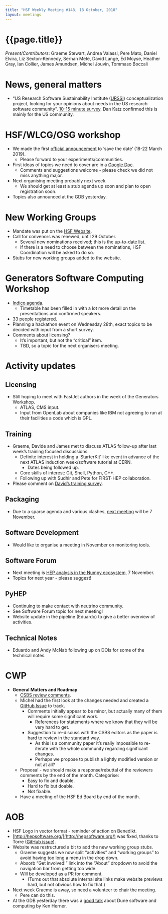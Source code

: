 ```yaml
---
title: "HSF Weekly Meeting #148, 18 October, 2018"
layout: meetings
---
```


# {{page.title}}

*Present/Contributors*: Graeme Stewart, Andrea Valassi, Pere Mato,
Daniel Elvira, Liz Sexton-Kennedy, Serhan Mete, David Lange, Ed Moyse,
Heather Gray, Ian Collier, James Amundsen, Michel Jouvin, Tommaso
Boccali

News, general matters
=====================
-   “US Research Software Sustainability Institute
    ([URSSI](http://urssi.us)) conceptualization project, looking
    for your opinions about needs in the US research software
    community”. [10-15 minute
    survey](https://nd.qualtrics.com/jfe/form/SV_8ik4azGuHmojKW9).
    Dan Katz confirmed this is mainly for the US community.

HSF/WLCG/OSG workshop
=====================
-   We made the first [official
    announcement](https://groups.google.com/forum/#!topic/hsf-forum/c0DOv84A4iU)
    to ‘save the date’ (18-22 March 2019).
    -   Please forward to your experiments/communities.
-   First ideas of topics we need to cover are in a [Google
    Doc](https://docs.google.com/document/d/14LhcqpeJ6nQtvcPUkkoKolw4E2upGX_lPoG7574uzZc/edit?usp=sharing).
    -   Comments and suggestions welcome - please check we did not miss
        anything major.
-   Next organising meeting probably next week.
    -   We should get at least a stub agenda up soon and plan to open
        registration soon.
-   Topics also announced at the GDB yesterday.

New Working Groups
==================
-   Mandate was put on the [HSF
    Website](https://hepsoftwarefoundation.org/organization/working-group-mandates.html).
-   Call for convenors was renewed, until 29 October.
    -   Several new nominations received; this is the [up-to-date
        list](https://docs.google.com/document/d/19-Etynm2gO07PGVGSDETmGNStWX3oq6TIpXftsbMoAc/edit?usp=sharing).
    -   If there is a need to choose between the nominations, HSF
        Coordination will be asked to do so.
-   Stubs for new working groups added to the website.

Generators Software Computing Workshop
======================================
-   [Indico agenda](https://indico.cern.ch/event/751693/).
    -   Timetable has been filled in with a lot more detail on the
        presentations and confirmed speakers.
-   33 people registered.
-   Planning a hackathon event on Wednesday 28th, exact topics to be
    decided with input from a short survey.
-   Comments about licensing?
    -   It’s important, but not the “critical” item.
    -   TBD, so a topic for the next organisers meeting.

Activity updates
================

Licensing
---------
-   Still hoping to meet with FastJet authors in the week of the
    Generators Workshop.
    -   ATLAS, CMS input.
    -   Input from OpenLab about companies like IBM not agreeing to run
        at their facilities a code which is GPL.

Training
--------
-   Graeme, Davide and James met to discuss ATLAS follow-up after last
    week’s training focused discussions.
    -   Definite interest in holding a ‘StarterKit’ like event in
        advance of the next ATLAS induction week/software tutorial at
        CERN.
        -   Dates being followed up.
    -   Core skills of interest: Git, Shell, Python, C++.
    -   Following up with Sudhir and Pete for FIRST-HEP collaboration.
-   Please comment on [David’s training
    survey](https://docs.google.com/forms/d/1DEb4h49UiJkUZscIemQaIWub_3jVC5Nn49T1dw6s-ws/edit).

Packaging
---------
-   Due to a sparse agenda and various clashes, [next
    meeting](https://indico.cern.ch/event/766022/) will be 7
    November.

Software Development
--------------------
-   Would like to organise a meeting in November on monitoring tools.

Software Forum
---------------
-   Next meeting is [HEP analysis in the Numpy
    ecosystem](https://indico.cern.ch/event/745288/), 7 November.
-   Topics for next year - please suggest!

PyHEP
-----
-   Continuing to make contact with neutrino community.
-   See Software Forum topic for next meeting!
-   Website update in the pipeline (Eduardo) to give a better overview
    of activities.

Technical Notes
---------------
-   Eduardo and Andy McNab following up on DOIs for some of the
    technical notes.

# CWP
-  **General Matters and Roadmap**
    -   [CSBS review
        comments](https://docs.google.com/document/d/16T2RRu1LmAyXTgtKjyWgOwZR8zsVOw2Y1SCntot3_NU/edit?usp=sharing).
    -   Michel had the first look at the changes needed and created a
        [GitHub Issue](https://github.com/HSF/documents/issues/105)
        to track.
        -   Comments initially appear to be minor, but actually many of
            them will require some significant work.
            -   References for statements where we know that they will
                be very hard to get.
        -   Suggestion to re-discuss with the CSBS editors as the paper
            is hard to review in the standard way.
            -   As this is a community paper it’s really impossible to
                re-iterate with the whole community regarding
                significant changes.
            -   Perhaps we propose to publish a lightly modified version
                or not at all?
    -   Proposal - we should make a response/rebuttal of the reviewers
        comments by the end of the month. Categorise:
        -   Easy to fix and doable.
        -   Hard to fix but doable.
        -   Not fixable.
    -   Have a meeting of the HSF Ed Board by end of the month.

AOB
===
-   HSF Logo in vector format - reminder of action on Benedikt.
-   [http://hepsoftware.org/](http://hepsoftware.org/) was fixed,
    thanks to Torre ([GitHub
    issue](https://github.com/HSF/hsf.github.io/issues/390)).
-   Website was restructured a bit to add the new working group stubs.
    -   Graeme suggests we now split “activities” and “working groups”
        to avoid having too long a menu in the drop down.
    -   Absorb “Get involved!” link into the “About” dropdown to avoid
        the navigation bar from getting too wide.
    -   Will be developed as a PR for comment.
        -   (Turns out that absolute internal site links make website
            previews hard, but not obvious how to fix that.)
-   Next week Graeme is away, so need a volunteer to chair the meeting.
    -   Pere can do this.
-   At the GDB yesterday there was a [good
    talk](https://indico.cern.ch/event/651358/contributions/3172626/attachments/1735653/2807220/protoDUNE_CERN_GDB_20181017.pdf)
    about Dune software and computing by Ken Herner.
